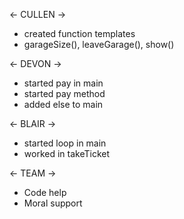 <- CULLEN ->
- created function templates
- garageSize(), leaveGarage(), show()

<- DEVON ->
- started pay in main
- started pay method
- added else to main

<- BLAIR ->
- started loop in main
- worked in takeTicket

<- TEAM ->
- Code help
- Moral support